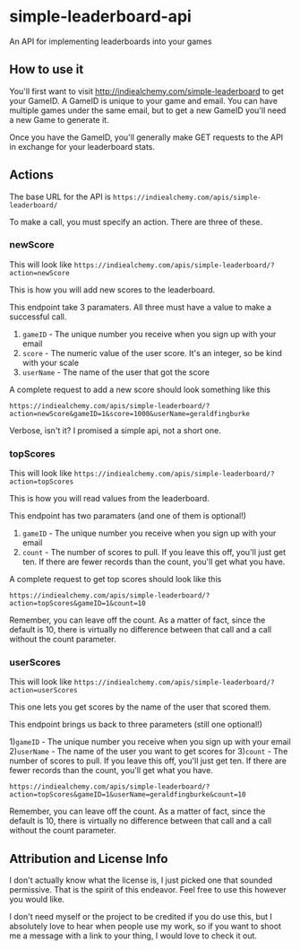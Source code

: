 # simple-leaderboard-api
An API for implementing leaderboards into your games

## How to use it
You'll first want to visit http://indiealchemy.com/simple-leaderboard to get your GameID.
A GameID is unique to your game and email. You can have multiple games under the same email,
but to get a new GameID you'll need a new Game to generate it.

Once you have the GameID, you'll generally make GET requests to the API in exchange for your leaderboard stats. 

## Actions
The base URL for the API is `https://indiealchemy.com/apis/simple-leaderboard/`

To make a call, you must specify an action. There are three of these.

### newScore
This will look like `https://indiealchemy.com/apis/simple-leaderboard/?action=newScore`

This is how you will add new scores to the leaderboard.

This endpoint take 3 paramaters. All three must have a value to make a successful call.

1) `gameID` - The unique number you receive when you sign up with your email
2) `score` - The numeric value of the user score. It's an integer, so be kind with your scale
3) `userName` - The name of the user that got the score

A complete request to add a new score should look something like this

`https://indiealchemy.com/apis/simple-leaderboard/?action=newScore&gameID=1&score=1000&userName=geraldfingburke`

Verbose, isn't it? I promised a simple api, not a short one.

### topScores
This will look like `https://indiealchemy.com/apis/simple-leaderboard/?action=topScores`

This is how you will read values from the leaderboard.

This endpoint has two paramaters (and one of them is optional!)

1) `gameID` - The unique number you receive when you sign up with your email
2) `count` - The number of scores to pull. If you leave this off, you'll just get ten. If there are fewer records than the count, you'll get what you have.

A complete request to get top scores should look like this

`https://indiealchemy.com/apis/simple-leaderboard/?action=topScores&gameID=1&count=10`

Remember, you can leave off the count. As a matter of fact, since the default is 10, there is virtually no difference between that call and a call without the count parameter.

### userScores
This will look like `https://indiealchemy.com/apis/simple-leaderboard/?action=userScores`

This one lets you get scores by the name of the user that scored them.

This endpoint brings us back to three parameters (still one optional!)

1)`gameID` - The unique number you receive when you sign up with your email
2)`userName` - The name of the user you want to get scores for
3)`count` - The number of scores to pull. If you leave this off, you'll just get ten. If there are fewer records than the count, you'll get what you have.

`https://indiealchemy.com/apis/simple-leaderboard/?action=topScores&gameID=1&userName=geraldfingburke&count=10`

Remember, you can leave off the count. As a matter of fact, since the default is 10, there is virtually no difference between that call and a call without the count parameter.

## Attribution and License Info

I don't actually know what the license is, I just picked one that sounded permissive. That is the spirit of this endeavor. Feel free to use this however you would like. 

I don't need myself or the project to be credited if you do use this, but I absolutely love to hear when people use my work, so if you want to shoot me a message with a link to your thing, I would love to check it out.